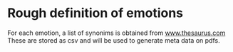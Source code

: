 # Rough definition of emotions
For each emotion, a list of synonims is obtained from www.thesaurus.com
These are stored as csv and will be used to generate meta data on pdfs.
